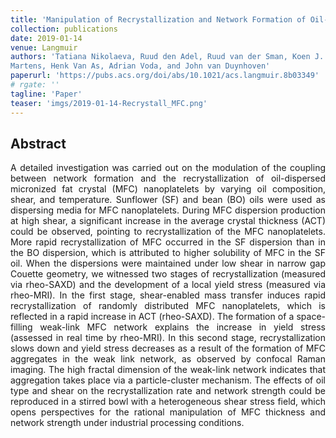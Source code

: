 ```yaml
---
title: 'Manipulation of Recrystallization and Network Formation of Oil-Dispersed Micronized Fat Crystals'
collection: publications
date: 2019-01-14
venue: Langmuir
authors: 'Tatiana Nikolaeva, Ruud den Adel, Ruud van der Sman, Koen J. A. 
Martens, Henk Van As, Adrian Voda, and John van Duynhoven'
paperurl: 'https://pubs.acs.org/doi/abs/10.1021/acs.langmuir.8b03349'
# rgate: ''
tagline: 'Paper'
teaser: 'imgs/2019-01-14-Recrystall_MFC.png'
---
```


<h2> Abstract </h2>
<p align= "justify">
A detailed investigation was carried out on the modulation of the coupling between network formation and the recrystallization of oil-dispersed micronized fat crystal (MFC) nanoplatelets by varying oil composition, shear, and temperature. Sunflower (SF) and bean (BO) oils were used as dispersing media for MFC nanoplatelets. During MFC dispersion production at high shear, a significant increase in the average crystal thickness (ACT) could be observed, pointing to recrystallization of the MFC nanoplatelets. More rapid recrystallization of MFC occurred in the SF dispersion than in the BO dispersion, which is attributed to higher solubility of MFC in the SF oil. When the dispersions were maintained under low shear in narrow gap Couette geometry, we witnessed two stages of recrystallization (measured via rheo-SAXD) and the development of a local yield stress (measured via rheo-MRI). In the first stage, shear-enabled mass transfer induces rapid recrystallization of randomly distributed MFC nanoplatelets, which is reflected in a rapid increase in ACT (rheo-SAXD). The formation of a space-filling weak-link MFC network explains the increase in yield stress (assessed in real time by rheo-MRI). In this second stage, recrystallization slows down and yield stress decreases as a result of the formation of MFC aggregates in the weak link network, as observed by confocal Raman imaging. The high fractal dimension of the weak-link network indicates that aggregation takes place via a particle-cluster mechanism. The effects of oil type and shear on the recrystallization rate and network strength could be reproduced in a stirred bowl with a heterogeneous shear stress field, which opens perspectives for the rational manipulation of MFC thickness and network strength under industrial processing conditions.
